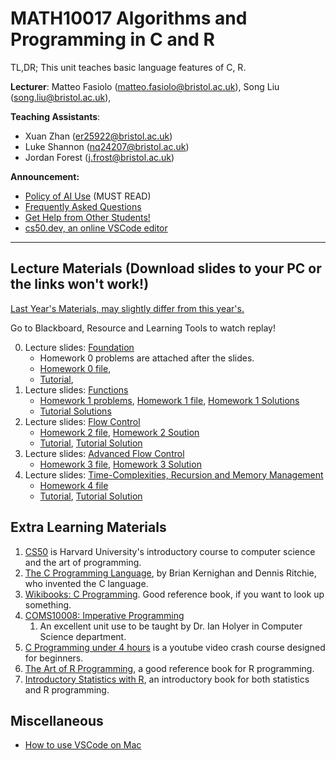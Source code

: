# MATH10017 Algorithms and Programming in C and R

TL,DR; This unit teaches basic language features of C, R. 

**Lecturer**: Matteo Fasiolo (matteo.fasiolo@bristol.ac.uk), Song Liu (song.liu@bristol.ac.uk),

**Teaching Assistants**: 
   - Xuan Zhan (er25922@bristol.ac.uk)
   - Luke Shannon (nq24207@bristol.ac.uk)
   - Jordan Forest (j.frost@bristol.ac.uk)

**Announcement:**
   - [Policy of AI Use](misc/llm.md) (MUST READ)
   - [Frequently Asked Questions](misc/QAs.md)
   - [Get Help from Other Students!](misc/Help.md)
   - [cs50.dev, an online VSCode editor](https://cs50.dev/)
-----------
## Lecture Materials (Download slides to your PC or the links won't work!)
[Last Year's Materials, may slightly differ from this year's.](https://github.com/anewgithubname/MATH10017-2024)

Go to Blackboard, Resource and Learning Tools to watch replay! 

0. Lecture slides: [Foundation](lecs/lec0.pdf)
   - Homework 0 problems are attached after the slides. 
   - [Homework 0 file](labs/lab0/main.c), 
   - [Tutorial](tutorials/Tutorial%201.pptx), 
1. Lecture slides: [Functions](lecs/lec1.pdf)
   - [Homework 1 problems](labs/lab1_functions.pptx), [Homework 1 file](labs/lab1/), [Homework 1 Solutions](sols/lab1_sol/)
   - [Tutorial Solutions](sols/tutorial_week1_solution.c)
2. Lecture slides: [Flow Control](lecs/lec2.pdf)
   - [Homework 2 file](labs/2_conditional_and_loops.zip), [Homework 2 Soution](sols/lab_2_sol/)
   - [Tutorial](tutorials/Tutorial2_Newton.zip), [Tutorial Solution](sols/tutorial2_newton.c)
3. Lecture slides: [Advanced Flow Control](lecs/lec3.pdf)
   - [Homework 3 file](labs/3_nested.zip), [Homework 3 Solution](sols/lab_3_sol/)
4. Lecture slides: [Time-Complexities, Recursion and Memory Management](lecs/lec4.pdf)
   - [Homework 4 file](labs/4_recursion_complexity.zip)
   - [Tutorial](tutorials/Tutorial3.zip), [Tutorial Solution](sols/Tutorial3_sol/)


## Extra Learning Materials

1. [CS50](https://www.youtube.com/c/cs50) is Harvard University's introductory course to computer science and the art of programming. 
2. [The C Programming Language](https://www.amazon.co.uk/C-Programming-Language-2nd/dp/0131103628), by Brian Kernighan and Dennis Ritchie, who invented the C language. 
3. [Wikibooks: C Programming](https://en.wikibooks.org/wiki/C_Programming). Good reference book, if you want to look up something. 
4. [COMS10008: Imperative Programming](http://people.cs.bris.ac.uk/~ian//COMS10008/)
   1. An excellent unit use to be taught by Dr. Ian Holyer in Computer Science department. 
5. [C Programming under 4 hours](https://www.youtube.com/watch?v=KJgsSFOSQv0&t=7521s) is a youtube video crash course designed for beginners. 
6. [The Art of R Programming](https://www.oreilly.com/library/view/the-art-of/9781593273842/), a good reference book for R programming. 
7. [Introductory Statistics with R](https://link.springer.com/book/10.1007/978-0-387-79054-1), an introductory book for both statistics and R programming. 


## Miscellaneous  
   - [How to use VSCode on Mac](misc/VS-code-for-mac.md)